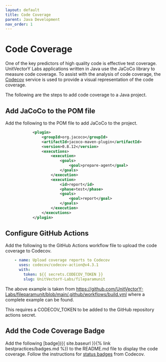 ```yaml
---
layout: default
title: Code Coverage
parent: Java Development
nav_order: 1
---
```


# Code Coverage

One of the key predictors of high quality code is effective test coverage.  UnitVectorY Labs applications written in Java use the JaCoCo library to measure code coverage.  To assist with the analysis of code coverage, the [Codecov](https://about.codecov.io/) service is used to provide a visual representation of the code coverage.

The following are the steps to add code coverage to a Java project.

## Add JaCoCo to the POM file

Add the following to the POM file to add JaCoCo to the project.

```xml
            <plugin>
                <groupId>org.jacoco</groupId>
                <artifactId>jacoco-maven-plugin</artifactId>
                <version>0.8.12</version>
                <executions>
                    <execution>
                        <goals>
                            <goal>prepare-agent</goal>
                        </goals>
                    </execution>
                    <execution>
                        <id>report</id>
                        <phase>test</phase>
                        <goals>
                            <goal>report</goal>
                        </goals>
                    </execution>
                </executions>
            </plugin>
```

## Configure GitHub Actions

Add the following to the GitHub Actions workflow file to upload the code coverage to Codecov.

```yaml
    - name: Upload coverage reports to Codecov
      uses: codecov/codecov-action@v4.3.1
      with:
        token: ${{ secrets.CODECOV_TOKEN }}
        slug: UnitVectorY-Labs/fileparamunit
```

The above example is taken from https://github.com/UnitVectorY-Labs/fileparamunit/blob/main/.github/workflows/build.yml where a complete example can be found.

This requires a CODECOV_TOKEN to be added to the GitHub repository actions secret.

## Add the Code Coverage Badge

Add the following [badge]({{ site.baseurl }}{% link bestpractices/badges.md %}) to the README.md file to display the code coverage.  Follow the instructions for [status badges](https://docs.codecov.com/docs/status-badges) from Codecov.
